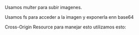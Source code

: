 Usamos multer para subir imagenes.

Usamos fs para acceder a la imagen y exponerla enn base64

Cross-Origin Resource para manejar esto utilizamos esto: 